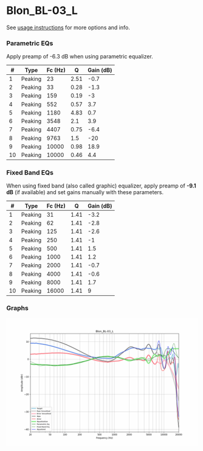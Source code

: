 # Blon_BL-03_L
See [usage instructions](https://github.com/jaakkopasanen/AutoEq#usage) for more options and info.

### Parametric EQs
Apply preamp of -6.3 dB when using parametric equalizer.

|   # | Type    |   Fc (Hz) |    Q |   Gain (dB) |
|-----|---------|-----------|------|-------------|
|   1 | Peaking |        23 | 2.51 |        -0.7 |
|   2 | Peaking |        33 | 0.28 |        -1.3 |
|   3 | Peaking |       159 | 0.19 |        -3   |
|   4 | Peaking |       552 | 0.57 |         3.7 |
|   5 | Peaking |      1180 | 4.83 |         0.7 |
|   6 | Peaking |      3548 | 2.1  |         3.9 |
|   7 | Peaking |      4407 | 0.75 |        -6.4 |
|   8 | Peaking |      9763 | 1.5  |       -20   |
|   9 | Peaking |     10000 | 0.98 |        18.9 |
|  10 | Peaking |     10000 | 0.46 |         4.4 |

### Fixed Band EQs
When using fixed band (also called graphic) equalizer, apply preamp of **-9.1 dB** (if available) and set gains manually with these parameters.

|   # | Type    |   Fc (Hz) |    Q |   Gain (dB) |
|-----|---------|-----------|------|-------------|
|   1 | Peaking |        31 | 1.41 |        -3.2 |
|   2 | Peaking |        62 | 1.41 |        -2.8 |
|   3 | Peaking |       125 | 1.41 |        -2.6 |
|   4 | Peaking |       250 | 1.41 |        -1   |
|   5 | Peaking |       500 | 1.41 |         1.5 |
|   6 | Peaking |      1000 | 1.41 |         1.2 |
|   7 | Peaking |      2000 | 1.41 |        -0.7 |
|   8 | Peaking |      4000 | 1.41 |        -0.6 |
|   9 | Peaking |      8000 | 1.41 |         1.7 |
|  10 | Peaking |     16000 | 1.41 |         9   |

### Graphs
![](./Blon_BL-03_L.png)
